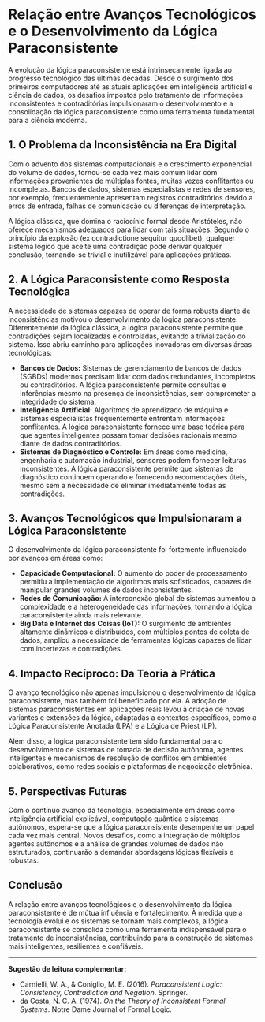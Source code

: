 
# Relação entre Avanços Tecnológicos e o Desenvolvimento da Lógica Paraconsistente

A evolução da lógica paraconsistente está intrinsecamente ligada ao progresso tecnológico das últimas décadas. Desde o surgimento dos primeiros computadores até as atuais aplicações em inteligência artificial e ciência de dados, os desafios impostos pelo tratamento de informações inconsistentes e contraditórias impulsionaram o desenvolvimento e a consolidação da lógica paraconsistente como uma ferramenta fundamental para a ciência moderna.

## 1. O Problema da Inconsistência na Era Digital

Com o advento dos sistemas computacionais e o crescimento exponencial do volume de dados, tornou-se cada vez mais comum lidar com informações provenientes de múltiplas fontes, muitas vezes conflitantes ou incompletas. Bancos de dados, sistemas especialistas e redes de sensores, por exemplo, frequentemente apresentam registros contraditórios devido a erros de entrada, falhas de comunicação ou diferenças de interpretação.

A lógica clássica, que domina o raciocínio formal desde Aristóteles, não oferece mecanismos adequados para lidar com tais situações. Segundo o princípio da explosão (ex contradictione sequitur quodlibet), qualquer sistema lógico que aceite uma contradição pode derivar qualquer conclusão, tornando-se trivial e inutilizável para aplicações práticas.

## 2. A Lógica Paraconsistente como Resposta Tecnológica

A necessidade de sistemas capazes de operar de forma robusta diante de inconsistências motivou o desenvolvimento da lógica paraconsistente. Diferentemente da lógica clássica, a lógica paraconsistente permite que contradições sejam localizadas e controladas, evitando a trivialização do sistema. Isso abriu caminho para aplicações inovadoras em diversas áreas tecnológicas:

- **Bancos de Dados:** Sistemas de gerenciamento de bancos de dados (SGBDs) modernos precisam lidar com dados redundantes, incompletos ou contraditórios. A lógica paraconsistente permite consultas e inferências mesmo na presença de inconsistências, sem comprometer a integridade do sistema.
- **Inteligência Artificial:** Algoritmos de aprendizado de máquina e sistemas especialistas frequentemente enfrentam informações conflitantes. A lógica paraconsistente fornece uma base teórica para que agentes inteligentes possam tomar decisões racionais mesmo diante de dados contraditórios.
- **Sistemas de Diagnóstico e Controle:** Em áreas como medicina, engenharia e automação industrial, sensores podem fornecer leituras inconsistentes. A lógica paraconsistente permite que sistemas de diagnóstico continuem operando e fornecendo recomendações úteis, mesmo sem a necessidade de eliminar imediatamente todas as contradições.

## 3. Avanços Tecnológicos que Impulsionaram a Lógica Paraconsistente

O desenvolvimento da lógica paraconsistente foi fortemente influenciado por avanços em áreas como:

- **Capacidade Computacional:** O aumento do poder de processamento permitiu a implementação de algoritmos mais sofisticados, capazes de manipular grandes volumes de dados inconsistentes.
- **Redes de Comunicação:** A interconexão global de sistemas aumentou a complexidade e a heterogeneidade das informações, tornando a lógica paraconsistente ainda mais relevante.
- **Big Data e Internet das Coisas (IoT):** O surgimento de ambientes altamente dinâmicos e distribuídos, com múltiplos pontos de coleta de dados, ampliou a necessidade de ferramentas lógicas capazes de lidar com incertezas e contradições.

## 4. Impacto Recíproco: Da Teoria à Prática

O avanço tecnológico não apenas impulsionou o desenvolvimento da lógica paraconsistente, mas também foi beneficiado por ela. A adoção de sistemas paraconsistentes em aplicações reais levou à criação de novas variantes e extensões da lógica, adaptadas a contextos específicos, como a Lógica Paraconsistente Anotada (LPA) e a Lógica de Priest (LP).

Além disso, a lógica paraconsistente tem sido fundamental para o desenvolvimento de sistemas de tomada de decisão autônoma, agentes inteligentes e mecanismos de resolução de conflitos em ambientes colaborativos, como redes sociais e plataformas de negociação eletrônica.

## 5. Perspectivas Futuras

Com o contínuo avanço da tecnologia, especialmente em áreas como inteligência artificial explicável, computação quântica e sistemas autônomos, espera-se que a lógica paraconsistente desempenhe um papel cada vez mais central. Novos desafios, como a integração de múltiplos agentes autônomos e a análise de grandes volumes de dados não estruturados, continuarão a demandar abordagens lógicas flexíveis e robustas.

## Conclusão

A relação entre avanços tecnológicos e o desenvolvimento da lógica paraconsistente é de mútua influência e fortalecimento. À medida que a tecnologia evolui e os sistemas se tornam mais complexos, a lógica paraconsistente se consolida como uma ferramenta indispensável para o tratamento de inconsistências, contribuindo para a construção de sistemas mais inteligentes, resilientes e confiáveis.

---
**Sugestão de leitura complementar:**  
- Carnielli, W. A., & Coniglio, M. E. (2016). *Paraconsistent Logic: Consistency, Contradiction and Negation*. Springer.
- da Costa, N. C. A. (1974). *On the Theory of Inconsistent Formal Systems*. Notre Dame Journal of Formal Logic.
```
